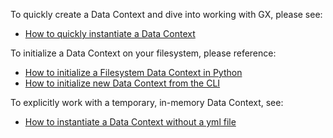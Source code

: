 To quickly create a Data Context and dive into working with GX, please see:
- [How to quickly instantiate a Data Context](/docs/guides/setup/configuring_data_contexts/instantiating_data_contexts/how_to_quickly_instantiate_a_data_context)

To initialize a Data Context on your filesystem, please reference:
- [How to initialize a Filesystem Data Context in Python](/docs/guides/setup/configuring_data_contexts/initializing_data_contexts/how_to_initialize_a_filesystem_data_context_in_python)
- [How to initialize new Data Context from the CLI](/docs/guides/setup/configuring_data_contexts/how_to_configure_a_new_data_context_with_the_cli)

To explicitly work with a temporary, in-memory Data Context, see:
- [How to instantiate a Data Context without a yml file](/docs/guides/setup/configuring_data_contexts/how_to_instantiate_a_data_context_without_a_yml_file)
